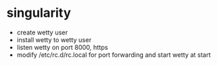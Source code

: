 # singularity

- create wetty user
- install wetty to wetty user
- listen wetty on port 8000, https
- modify /etc/rc.d/rc.local for port forwarding and start wetty at start
